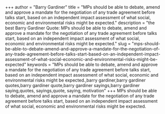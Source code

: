 +++
author = "Barry Gardiner"
title = "MPs should be able to debate, amend and approve a mandate for the negotiation of any trade agreement before talks start, based on an independent impact assessment of what social, economic and environmental risks might be expected."
description = "the best Barry Gardiner Quote: MPs should be able to debate, amend and approve a mandate for the negotiation of any trade agreement before talks start, based on an independent impact assessment of what social, economic and environmental risks might be expected."
slug = "mps-should-be-able-to-debate-amend-and-approve-a-mandate-for-the-negotiation-of-any-trade-agreement-before-talks-start-based-on-an-independent-impact-assessment-of-what-social-economic-and-environmental-risks-might-be-expected"
keywords = "MPs should be able to debate, amend and approve a mandate for the negotiation of any trade agreement before talks start, based on an independent impact assessment of what social, economic and environmental risks might be expected.,barry gardiner,barry gardiner quotes,barry gardiner quote,barry gardiner sayings,barry gardiner saying,quotes, sayings,quote, saying, motivation"
+++
MPs should be able to debate, amend and approve a mandate for the negotiation of any trade agreement before talks start, based on an independent impact assessment of what social, economic and environmental risks might be expected.
